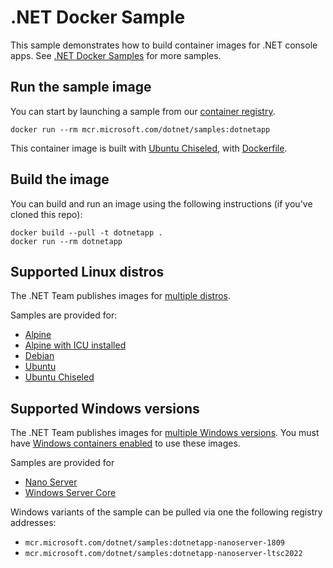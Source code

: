 # .NET Docker Sample

This sample demonstrates how to build container images for .NET console apps. See [.NET Docker Samples](../README.md) for more samples.

## Run the sample image

You can start by launching a sample from our [container registry](https://mcr.microsoft.com/).

```console
docker run --rm mcr.microsoft.com/dotnet/samples:dotnetapp
```

This container image is built with [Ubuntu Chiseled](https://devblogs.microsoft.com/dotnet/dotnet-6-is-now-in-ubuntu-2204/#net-in-chiseled-ubuntu-containers), with [Dockerfile](Dockerfile.chiseled).

## Build the image

You can build and run an image using the following instructions (if you've cloned this repo):

```console
docker build --pull -t dotnetapp .
docker run --rm dotnetapp
```

## Supported Linux distros

The .NET Team publishes images for [multiple distros](../../documentation/supported-platforms.md).

Samples are provided for:

- [Alpine](Dockerfile.alpine)
- [Alpine with ICU installed](Dockerfile.alpine-icu)
- [Debian](Dockerfile.debian)
- [Ubuntu](Dockerfile.ubuntu)
- [Ubuntu Chiseled](Dockerfile.chiseled)

## Supported Windows versions

The .NET Team publishes images for [multiple Windows versions](../../documentation/supported-platforms.md.md). You must have [Windows containers enabled](https://docs.docker.com/docker-for-windows/#switch-between-windows-and-linux-containers) to use these images.

Samples are provided for

- [Nano Server](Dockerfile.nanoserver)
- [Windows Server Core](Dockerfile.windowsservercore)

Windows variants of the sample can be pulled via one the following registry addresses:

- `mcr.microsoft.com/dotnet/samples:dotnetapp-nanoserver-1809`
- `mcr.microsoft.com/dotnet/samples:dotnetapp-nanoserver-ltsc2022`
